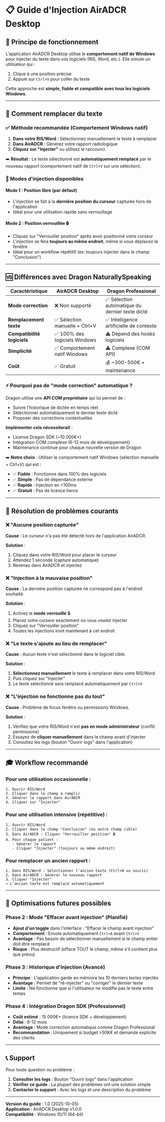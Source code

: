 # 📋 Guide d'Injection AirADCR Desktop

## 🎯 Principe de fonctionnement

L'application AirADCR Desktop utilise le **comportement natif de Windows** pour injecter du texte dans vos logiciels (RIS, Word, etc.). Elle simule un utilisateur qui :
1. Clique à une position précise
2. Appuie sur `Ctrl+V` pour coller du texte

Cette approche est **simple, fiable et compatible avec tous les logiciels Windows**.

---

## 🔄 Comment remplacer du texte

### ✅ Méthode recommandée (Comportement Windows natif)

1. **Dans votre RIS/Word** : Sélectionnez manuellement le texte à remplacer
2. **Dans AirADCR** : Générez votre rapport radiologique
3. **Cliquez sur "Injecter"** ou utilisez le raccourci

➡️ **Résultat** : Le texte sélectionné est **automatiquement remplacé** par le nouveau rapport (comportement natif de `Ctrl+V` sur une sélection).

### 📍 Modes d'injection disponibles

#### Mode 1 : Position libre (par défaut)
- L'injection se fait à la **dernière position du curseur** capturée hors de l'application
- Idéal pour une utilisation rapide sans verrouillage

#### Mode 2 : Position verrouillée 🔒
- Cliquez sur "Verrouiller position" après avoir positionné votre curseur
- L'injection se fera **toujours au même endroit**, même si vous déplacez la fenêtre
- Idéal pour un workflow répétitif (ex: toujours injecter dans le champ "Conclusion")

---

## 🆚 Différences avec Dragon NaturallySpeaking

| Caractéristique | AirADCR Desktop | Dragon Professional |
|-----------------|-----------------|---------------------|
| **Mode correction** | ❌ Non supporté | ✅ Sélection automatique du dernier texte dicté |
| **Remplacement texte** | ✅ Sélection manuelle + Ctrl+V | ✅ Intelligence artificielle de contexte |
| **Compatibilité logiciels** | ✅ 100% des logiciels Windows | ⚠️ Dépend des hooks logiciels |
| **Simplicité** | ✅ Comportement natif Windows | ⚠️ Complexe (COM API) |
| **Coût** | ✅ Gratuit | 💰 ~300-500€ + maintenance |

### ⚡ Pourquoi pas de "mode correction" automatique ?

Dragon utilise une **API COM propriétaire** qui lui permet de :
- Suivre l'historique de dictée en temps réel
- Sélectionner automatiquement le dernier texte dicté
- Proposer des corrections contextuelles

**Implémenter cela nécessiterait** :
- License Dragon SDK (~10 000€+)
- Intégration COM complexe (6-12 mois de développement)
- Maintenance continue pour chaque nouvelle version de Dragon

➡️ **Notre choix** : Utiliser le comportement natif Windows (sélection manuelle + Ctrl+V) qui est :
- ✅ **Fiable** : Fonctionne dans 100% des logiciels
- ✅ **Simple** : Pas de dépendance externe
- ✅ **Rapide** : Injection en <100ms
- ✅ **Gratuit** : Pas de licence tierce

---

## 🐛 Résolution de problèmes courants

### ❌ "Aucune position capturée"
**Cause** : Le curseur n'a pas été détecté hors de l'application AirADCR.

**Solution** :
1. Cliquez dans votre RIS/Word pour placer le curseur
2. Attendez 1 seconde (capture automatique)
3. Revenez dans AirADCR et injectez

### ❌ "Injection à la mauvaise position"
**Cause** : La dernière position capturée ne correspond pas à l'endroit souhaité.

**Solution** :
1. Activez le **mode verrouillé** 🔒
2. Placez votre curseur exactement où vous voulez injecter
3. Cliquez sur "Verrouiller position"
4. Toutes les injections iront maintenant à cet endroit

### ❌ "Le texte s'ajoute au lieu de remplacer"
**Cause** : Aucun texte n'est sélectionné dans le logiciel cible.

**Solution** :
1. **Sélectionnez manuellement** le texte à remplacer dans votre RIS/Word
2. Puis cliquez sur "Injecter"
3. Le texte sélectionné sera remplacé automatiquement par `Ctrl+V`

### ❌ "L'injection ne fonctionne pas du tout"
**Cause** : Problème de focus fenêtre ou permissions Windows.

**Solution** :
1. Vérifiez que votre RIS/Word n'est **pas en mode administrateur** (conflit permissions)
2. Essayez de **cliquer manuellement** dans le champ avant d'injecter
3. Consultez les logs (bouton "Ouvrir logs" dans l'application)

---

## 🎓 Workflow recommandé

### Pour une utilisation occasionnelle :
```
1. Ouvrir RIS/Word
2. Cliquer dans le champ à remplir
3. Générer le rapport dans AirADCR
4. Cliquer sur "Injecter"
```

### Pour une utilisation intensive (répétitive) :
```
1. Ouvrir RIS/Word
2. Cliquer dans le champ "Conclusion" (ou autre champ cible)
3. Dans AirADCR : Cliquer "Verrouiller position" 🔒
4. Pour chaque patient :
   - Générer le rapport
   - Cliquer "Injecter" (toujours au même endroit)
```

### Pour remplacer un ancien rapport :
```
1. Dans RIS/Word : Sélectionner l'ancien texte (Ctrl+A ou souris)
2. Dans AirADCR : Générer le nouveau rapport
3. Cliquer "Injecter"
→ L'ancien texte est remplacé automatiquement
```

---

## 🚀 Optimisations futures possibles

### Phase 2 : Mode "Effacer avant injection" (Planifié)
- **Ajout d'un toggle** dans l'interface : "Effacer le champ avant injection"
- **Comportement** : Envoie automatiquement `Ctrl+A` avant `Ctrl+V`
- **Avantage** : Pas besoin de sélectionner manuellement si le champ entier doit être remplacé
- **Risque** : Plus destructif (efface TOUT le champ, même s'il contient plus que prévu)

### Phase 3 : Historique d'injection (Avancé)
- **Principe** : L'application garde en mémoire les 10 derniers textes injectés
- **Avantage** : Permet de "ré-injecter" ou "corriger" le dernier texte
- **Limite** : Ne fonctionne que si l'utilisateur ne modifie pas le texte entre temps

### Phase 4 : Intégration Dragon SDK (Professionnel)
- **Coût estimé** : 15 000€+ (licence SDK + développement)
- **Délai** : 6-12 mois
- **Avantage** : Mode correction automatique comme Dragon Professional
- **Recommandation** : Uniquement si budget >50K€ et demande explicite des clients

---

## 📞 Support

Pour toute question ou problème :
1. **Consulter les logs** : Bouton "Ouvrir logs" dans l'application
2. **Vérifier ce guide** : La plupart des problèmes ont une solution simple
3. **Contacter le support** : Avec les logs et une description du problème

---

**Version du guide** : 1.0 (2025-10-05)  
**Application** : AirADCR Desktop v1.0.0  
**Compatibilité** : Windows 10/11 (64-bit)
